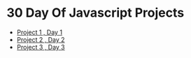  # 30 Day Of Javascript Projects


* [Project 1 , Day 1](https://github.com/briykjr/30DayOfJs/tree/master/01.change%20bg%20color%20on%20click)
* [Project 2 , Day 2](https://github.com/briykjr/30DayOfJs/tree/master/02.Carousel)
* [Project 3 , Day 3](https://github.com/briykjr/30DayOfJs/tree/master/03.Analog%20Clock)
